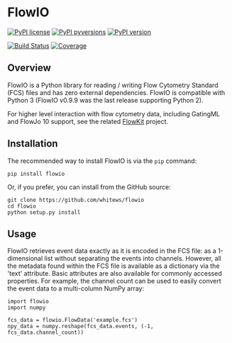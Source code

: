 # FlowIO

[![PyPI license](https://img.shields.io/pypi/l/flowio.svg?colorB=dodgerblue)](https://pypi.python.org/pypi/flowio/)
[![PyPI pyversions](https://img.shields.io/pypi/pyversions/flowio.svg)](https://pypi.python.org/pypi/flowio/)
[![PyPI version](https://img.shields.io/pypi/v/flowio.svg?colorB=blue)](https://pypi.python.org/pypi/flowio/)

[![Build Status](https://travis-ci.com/whitews/FlowIO.svg?branch=master)](https://travis-ci.com/whitews/FlowIO)
[![Coverage](https://codecov.io/gh/whitews/FlowIO/branch/master/graph/badge.svg)](https://codecov.io/gh/whitews/flowio)

## Overview

FlowIO is a Python library for reading / writing Flow Cytometry Standard (FCS) 
files and has zero external dependencies. FlowIO is compatible with Python 3 (FlowIO v0.9.9 was the last release supporting Python 2). 

For higher level interaction with flow cytometry data, including GatingML and FlowJo 10 support, 
see the related [FlowKit](https://github.com/whitews/FlowKit) project.

## Installation

The recommended way to install FlowIO is via the `pip` command:

```
pip install flowio
```

Or, if you prefer, you can install from the GitHub source:

```
git clone https://github.com/whitews/flowio
cd flowio
python setup.py install
```

## Usage

FlowIO retrieves event data exactly as it is encoded in the FCS file: as a 
1-dimensional list without separating the events into channels. However, all the metadata 
found within the FCS file is available as a dictionary via the 'text' attribute. Basic attributes
are also available for commonly accessed properties. For example, the channel count 
can be used to easily convert the event data to a multi-column NumPy array:

```
import flowio
import numpy

fcs_data = flowio.FlowData('example.fcs')
npy_data = numpy.reshape(fcs_data.events, (-1, fcs_data.channel_count))
```

